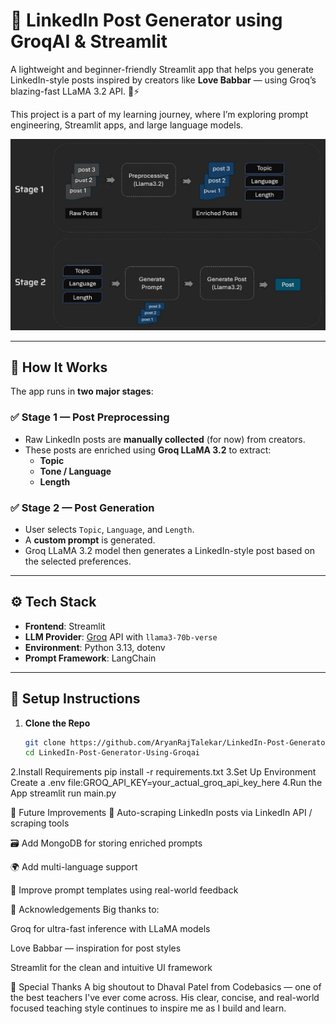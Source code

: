 # 🚀 LinkedIn Post Generator using GroqAI & Streamlit

A lightweight and beginner-friendly Streamlit app that helps you generate LinkedIn-style posts inspired by creators like **Love Babbar** — using Groq’s blazing-fast LLaMA 3.2 API. 🧠⚡

This project is a part of my learning journey, where I’m exploring prompt engineering, Streamlit apps, and large language models.

![Workflow](architecture.jpg)

---

## 🧩 How It Works

The app runs in **two major stages**:

### ✅ Stage 1 — Post Preprocessing
- Raw LinkedIn posts are **manually collected** (for now) from creators.
- These posts are enriched using **Groq LLaMA 3.2** to extract:
  - **Topic**
  - **Tone / Language**
  - **Length**

### ✅ Stage 2 — Post Generation
- User selects `Topic`, `Language`, and `Length`.
- A **custom prompt** is generated.
- Groq LLaMA 3.2 model then generates a LinkedIn-style post based on the selected preferences.

---

## ⚙️ Tech Stack

- **Frontend**: Streamlit
- **LLM Provider**: [Groq](https://groq.com) API with `llama3-70b-verse`
- **Environment**: Python 3.13, dotenv
- **Prompt Framework**: LangChain

---

## 🔧 Setup Instructions

1. **Clone the Repo**
   ```bash
   git clone https://github.com/AryanRajTalekar/LinkedIn-Post-Generator-Using-Groqai.git
   cd LinkedIn-Post-Generator-Using-Groqai
2.Install Requirements
  pip install -r requirements.txt
3.Set Up Environment
  Create a .env file:GROQ_API_KEY=your_actual_groq_api_key_here
4.Run the App
  streamlit run main.py

🚧 Future Improvements
🔄 Auto-scraping LinkedIn posts via LinkedIn API / scraping tools

🗃️ Add MongoDB for storing enriched prompts

🌍 Add multi-language support

🧪 Improve prompt templates using real-world feedback


🙌 Acknowledgements
Big thanks to:

Groq for ultra-fast inference with LLaMA models

Love Babbar — inspiration for post styles

Streamlit for the clean and intuitive UI framework

🙏 Special Thanks
A big shoutout to Dhaval Patel from Codebasics —
one of the best teachers I've ever come across.
His clear, concise, and real-world focused teaching style continues to inspire me as I build and learn.



